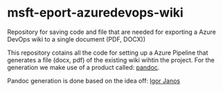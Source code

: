 # msft-eport-azuredevops-wiki
Repository for saving code and file that are needed for exporting a Azure DevOps wiki to a single document (PDF, DOCX))

This repository cotains all the code for setting up a Azure Pipeline that generates a file (docx, pdf) of the existing wiki wihtin the project. For the generation we make use of a product called: [pandoc](https://pandoc.org/).

Pandoc generation is done based on the idea off: [Igor Janos](https://github.com/IgorJanos/WikiToPdf)
